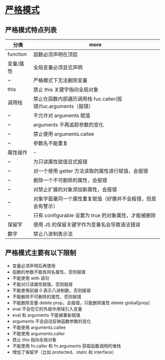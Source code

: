 # [严格模式](https://developer.mozilla.org/zh-CN/docs/Web/JavaScript/Reference/Strict_mode)

## 严格模式特点列表

| 分类      | more                                                           |
| --------- | -------------------------------------------------------------- |
| function  | 函数必须声明在顶层                                             |
| 变量/属性 | 全局变量必须显式声明                                           |
| ~         | 严格模式下无法删除变量                                         |
| this      | 禁止 this 关键字指向全局对象                                   |
| 调用栈    | 禁止在函数内部遍历调用栈 fuc.caller(报错)fuc.arguments（报错） |
| ~         | 不允许对 arguments 赋值                                        |
| ~         | arguments 不再追踪参数的变化                                   |
| ~         | 禁止使用 arguments.callee                                      |
| ~         | 参数名不能重复                                                 |
| 属性操作  | -                                                              |
| ~         | 为只读属性赋值显式报错                                         |
| ~         | 对一个使用 getter 方法读取的属性进行赋值，会报错               |
| ~         | 删除一个不可删除的属性，会报错                                 |
| ~         | 对禁止扩展的对象添加新属性，会报错                             |
| ~         | 对象字面量同一个属性重复赋值（好像并不会报错，但是会有警示）   |
| ~         | 只有 configurable 设置为 true 的对象属性，才能被删除           |
| 保留字    | 使用 JS 的保留关键字作为变量名会导致语法错误                   |
| 数字      | 禁止八进制表示法                                               |

## 严格模式主要有以下限制

- 变量必须声明后再使用
- 函数的参数不能有同名属性，否则报错
- 不能使用 with 语句
- 不能对只读属性赋值，否则报错
- 不能使用前缀 0 表示八进制数，否则报错
- 不能删除不可删除的属性，否则报错
- 不能删除变量 delete prop，会报错，只能删除属性 delete global[prop]
- eval 不会在它的外层作用域引入变量
- eval 和 arguments 不能被重新赋值
- arguments 不会自动反映函数参数的变化
- 不能使用 arguments.callee
- 不能使用 arguments.caller
- 禁止 this 指向全局对象
- 不能使用 fn.caller 和 fn.arguments 获取函数调用的堆栈
- 增加了保留字（比如 protected、static 和 interface）
